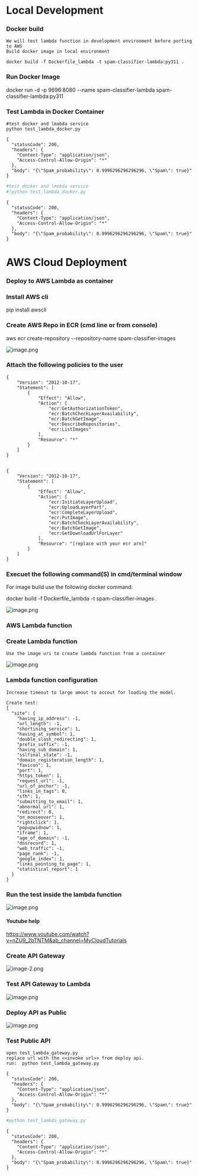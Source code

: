 # Local Development
### Docker build
```
We will test lambda function in development environment before porting to AWS
Build docker image in local environment 

docker build -f Dockerfile_lambda -t spam-classifier-lambda:py311 .
```

### Run Docker Image

docker run -d -p 9696:8080 --name spam-classifier-lambda spam-classifier-lambda:py311


### Test Lambda in Docker Container

```
#test docker and lmabda service
python test_lambda_docker.py

{
  "statusCode": 200,
  "headers": {
    "Content-Type": "application/json",
    "Access-Control-Allow-Origin": "*"
  },
  "body": "{\"Spam_probability\": 0.9996296296296296, \"Spam\": true}"
}
```


```python
#test docker and lmabda service
#!python test_lambda_docker.py
```

    {
      "statusCode": 200,
      "headers": {
        "Content-Type": "application/json",
        "Access-Control-Allow-Origin": "*"
      },
      "body": "{\"Spam_probability\": 0.9996296296296296, \"Spam\": true}"
    }
    

# AWS Cloud Deployment
### Deploy to AWS Lambda as container

### Install AWS cli
pip install awscli

### Create AWS Repo in ECR (cmd line or from console)

aws ecr create-repository --repository-name spam-classifier-images

![image.png](README_AWS_files/image.png)



### Attach the following policies to the user
```
{
    "Version": "2012-10-17",
    "Statement": [
        {
            "Effect": "Allow",
            "Action": [
                "ecr:GetAuthorizationToken",
                "ecr:BatchCheckLayerAvailability",
                "ecr:BatchGetImage",
                "ecr:DescribeRepositories",
                "ecr:ListImages"
            ],
            "Resource": "*"
        }
    ]
}


{
    "Version": "2012-10-17",
    "Statement": [
        {
            "Effect": "Allow",
            "Action": [
                "ecr:InitiateLayerUpload",
                "ecr:UploadLayerPart",
                "ecr:CompleteLayerUpload",
                "ecr:PutImage",
                "ecr:BatchCheckLayerAvailability",
                "ecr:BatchGetImage",
                "ecr:GetDownloadUrlForLayer"
            ],
            "Resource": "[replace with your ecr arn]"
        }
    ]
}

```

### Execuet the following command(S) in cmd/terminal window 

For image build use the following docker command:

docker build -f Dockerfile_lambda -t spam-classifier-images .


![image.png](README_AWS_files/image.png)

### AWS Lambda function

### Create Lambda function
```
Use the image uri to create lambda function from a container
```
![image.png](README_AWS_files/image.png)

### Lambda function configuration
```
Increase timeout to large amout to accout for loading the model.

Create test:
{
  "site": {
    "having_ip_address": -1,
    "url_length": -1,
    "shortining_service": 1,
    "having_at_symbol": 1,
    "double_slash_redirecting": 1,
    "prefix_suffix": -1,
    "having_sub_domain": 1,
    "sslfinal_state": -1,
    "domain_registeration_length": 1,
    "favicon": 1,
    "port": 1,
    "https_token": 1,
    "request_url": -1,
    "url_of_anchor": -1,
    "links_in_tags": 0,
    "sfh": 1,
    "submitting_to_email": 1,
    "abnormal_url": 1,
    "redirect": 0,
    "on_mouseover": 1,
    "rightclick": 1,
    "popupwidnow": 1,
    "iframe": 1,
    "age_of_domain": -1,
    "dnsrecord": 1,
    "web_traffic": -1,
    "page_rank": -1,
    "google_index": 1,
    "links_pointing_to_page": 1,
    "statistical_report": 1
  }
}
```

### Run the test inside the lambda function
![image.png](README_AWS_files/image.png)


#### Youtube help

https://www.youtube.com/watch?v=nZU9_2bTNTM&ab_channel=MyCloudTutorials

### Create API Gateway

![image-2.png](README_AWS_files/image-2.png)

### Test API Gateway to Lambda
![image.png](README_AWS_files/image.png)

### Deploy API as Public
![image.png](README_AWS_files/image.png)

###  Test Public API
```
open test_lambda_gateway.py
replace url with the <<invoke url>> from deploy api.
run:  python test_lambda_gateway.py

{
  "statusCode": 200,
  "headers": {
    "Content-Type": "application/json",
    "Access-Control-Allow-Origin": "*"
  },
  "body": "{\"Spam_probability\": 0.9996296296296296, \"Spam\": true}"
}
```


```python
#python test_lambda_gateway.py
```

    {
      "statusCode": 200,
      "headers": {
        "Content-Type": "application/json",
        "Access-Control-Allow-Origin": "*"
      },
      "body": "{\"Spam_probability\": 0.9996296296296296, \"Spam\": true}"
    }
    


